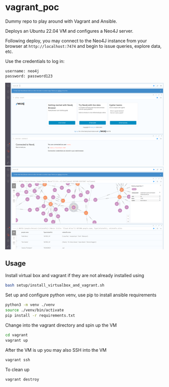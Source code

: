 # vagrant_poc
Dummy repo to play around with Vagrant and Ansible. 

Deploys an Ubuntu 22.04 VM and configures a Neo4J server.

Following deploy, you may connect to the Neo4J instance from your browser at `http://localhost:7474` and begin to issue queries, explore data, etc.

Use the credentials to log in:

    username: neo4j
    password: password123


![neo4j landing page](./images/landing_page.png)
![cypher examples](./images/cypher_examples.png)

## Usage
Install virtual box and vagrant if they are not already installed using 

```bash
bash setup/install_virtualbox_and_vagrant.sh
```

Set up and configure python venv, use pip to install ansible requirements
```bash
python3 -m venv ./venv
source ./venv/bin/activate
pip install -r requirements.txt
```

Change into the vagrant directory and spin up the VM
```bash
cd vagrant
vagrant up
```

After the VM is up you may also SSH into the VM
```bash
vagrant ssh
```

To clean up
```bash
vagrant destroy
```
